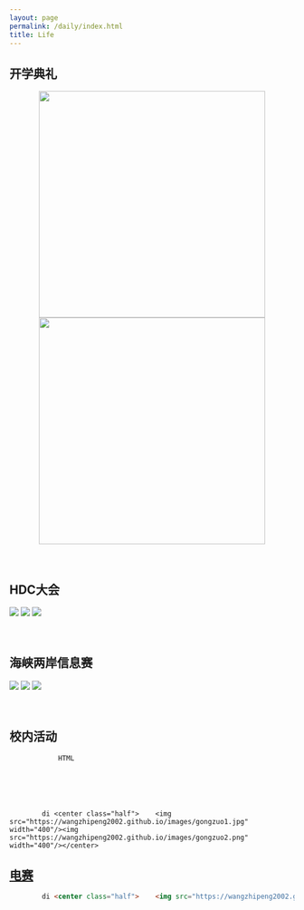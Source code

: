```yaml
---
layout: page
permalink: /daily/index.html
title: Life
---
```




## 开学典礼

<center class="half">
    <img src="https://wangzhipeng2002.github.io/images/kaixue2.jpg" width="400"/><img src="https://wangzhipeng2002.github.io/images/kaixue1.jpg" width="400"/></center>

<br>

<br>

## HDC大会

<div class="third">
<img src="https://wangzhipeng2002.github.io/images/hdc1.jpg">
<img src="https://wangzhipeng2002.github.io/images/hdc2.jpg">
<img src="https://wangzhipeng2002.github.io/images/hdc3.jpg">
</div>


<br>

<br>

## 海峡两岸信息赛

<div class="third">
<img src="https://wangzhipeng2002.github.io/images/haixia1.jpeg">
<img src="https://wangzhipeng2002.github.io/images/haixia2.jpeg">
<img src="https://wangzhipeng2002.github.io/images/haixia3.jpg">
</div>



<br>

<br>

## 校内活动


				HTML
				
					
				
				
						
				
			di <center class="half">    <img src="https://wangzhipeng2002.github.io/images/gongzuo1.jpg" width="400"/><img src="https://wangzhipeng2002.github.io/images/gongzuo2.png" width="400"/></center>
    


## <u>电赛</u>				

```html
		di <center class="half">    <img src="https://wangzhipeng2002.github.io/images/diansai1.jpg" width="400"/><img src="https://wangzhipeng2002.github.io/images/diansai2.jpg" width="400"/></center>
```
